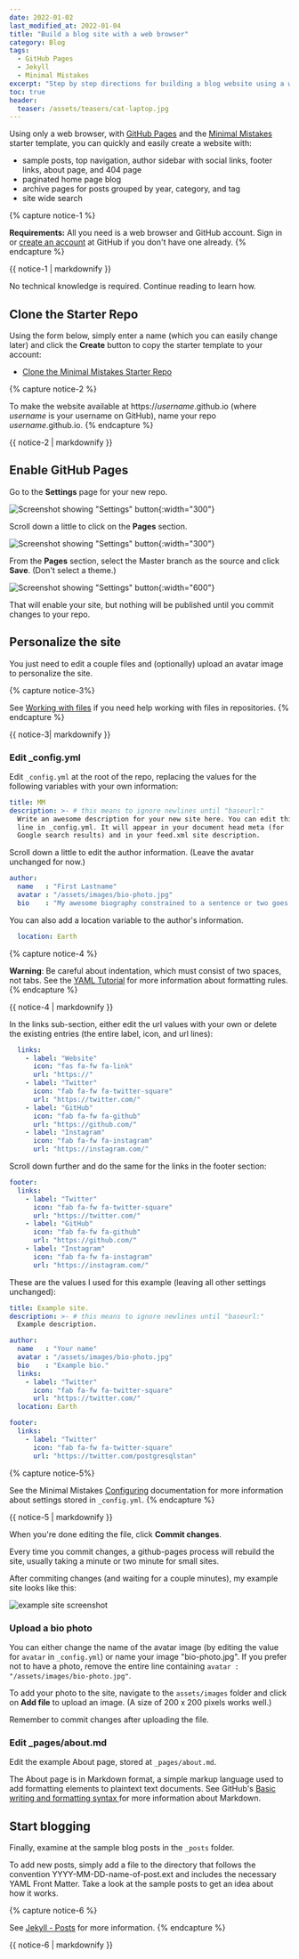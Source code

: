 ```yaml
---
date: 2022-01-02
last_modified_at: 2022-01-04
title: "Build a blog site with a web browser"
category: Blog
tags:
  - GitHub Pages
  - Jekyll
  - Minimal Mistakes
excerpt: "Step by step directions for building a blog website using a web browser and GitHub Pages"
toc: true
header:
  teaser: /assets/teasers/cat-laptop.jpg
---
```


Using only a web browser, with [GitHub Pages](https://pages.github.com) and the [Minimal Mistakes](https://mmistakes.github.io/minimal-mistakes/) starter template, you can quickly and easily create a website with:

- sample posts, top navigation, author sidebar with social links, footer links, about page, and 404 page
- paginated home page blog
- archive pages for posts grouped by year, category, and tag
- site wide search

{% capture notice-1 %} 

**Requirements:** 
All you need is a web browser and GitHub account. Sign in or [create an account](https://github.com/signup) at GitHub if you don't have one already.
{% endcapture %}<div class="notice">{{ notice-1 | markdownify }}</div>

No technical knowledge is required. Continue reading to learn how.

## Clone the Starter Repo

Using the form below, simply enter a name (which you can easily change later) and click the **Create** button to copy the starter template to your account:

* [Clone the Minimal Mistakes Starter Repo](https://github.com/mmistakes/mm-github-pages-starter/generate)

{% capture notice-2 %} 

To make the website available at https://*username*.github.io (where *username* is your username on GitHub), name your repo *username*.github.io.
{% endcapture %}<div class="notice--info">{{ notice-2 | markdownify }}</div>



## Enable GitHub Pages

Go to the **Settings** page for your new repo.

![Screenshot showing "Settings" button](/assets/ss/free-blog/0-repo-settings.jpg){:width="300"}

Scroll down a little to click on the **Pages** section.

![Screenshot showing "Settings" button](/assets/ss/free-blog/1-select-pages.jpg){:width="300"}

From the **Pages** section, select the Master branch as the source and click **Save**. (Don't select a theme.)

![Screenshot showing "Settings" button](/assets/ss/free-blog/2-github-pages-select-master.jpg){:width="600"}

That will enable your site, but nothing will be published until you commit changes to your repo.


## Personalize the site

You just need to edit a couple files and (optionally) upload an avatar image to personalize the site. 

{% capture notice-3%}

See [Working with files](https://docs.github.com/en/repositories/working-with-files) if you need help working with files in repositories.
{% endcapture %}<div class="notice">{{ notice-3| markdownify }}</div>

### Edit \_config.yml

Edit `_config.yml` at the root of the repo, replacing the values for the following variables with your own information:

```yml
title: MM
description: >- # this means to ignore newlines until "baseurl:"
  Write an awesome description for your new site here. You can edit this
  line in _config.yml. It will appear in your document head meta (for
  Google search results) and in your feed.xml site description.
```

Scroll down a little to edit the author information. (Leave the avatar unchanged for now.)

```yml
author:
  name   : "First Lastname"
  avatar : "/assets/images/bio-photo.jpg"
  bio    : "My awesome biography constrained to a sentence or two goes here."
```

You can also add a location variable to the author's information. 

```yml
  location: Earth
```

{% capture notice-4 %}

**Warning**: Be careful about indentation, which must consist of two spaces, not tabs. See the [YAML Tutorial](https://www.cloudbees.com/blog/yaml-tutorial-everything-you-need-get-started) for more information about formatting rules. 
{% endcapture %}<div class="notice--warning">{{ notice-4 | markdownify }}</div>
  
In the links sub-section, either edit the url values with your own or delete the existing entries (the entire label, icon, and url lines):
  
```yml
  links:
    - label: "Website"
      icon: "fas fa-fw fa-link"
      url: "https://"
    - label: "Twitter"
      icon: "fab fa-fw fa-twitter-square"
      url: "https://twitter.com/"
    - label: "GitHub"
      icon: "fab fa-fw fa-github"
      url: "https://github.com/"
    - label: "Instagram"
      icon: "fab fa-fw fa-instagram"
      url: "https://instagram.com/"
```

Scroll down further and do the same for the links in the footer section:

```yml
footer:
  links:
    - label: "Twitter"
      icon: "fab fa-fw fa-twitter-square"
      url: "https://twitter.com/"
    - label: "GitHub"
      icon: "fab fa-fw fa-github"
      url: "https://github.com/"
    - label: "Instagram"
      icon: "fab fa-fw fa-instagram"
      url: "https://instagram.com/"
```

These are the values I used for this example (leaving all other settings unchanged):

```yml
title: Example site.
description: >- # this means to ignore newlines until "baseurl:"
  Example description.

author:
  name   : "Your name"
  avatar : "/assets/images/bio-photo.jpg"
  bio    : "Example bio."
  links:
    - label: "Twitter"
      icon: "fab fa-fw fa-twitter-square"
      url: "https://twitter.com/"
  location: Earth

footer:
  links:
    - label: "Twitter"
      icon: "fab fa-fw fa-twitter-square"
      url: "https://twitter.com/postgresqlstan"
```

{% capture notice-5%}

See the Minimal Mistakes [Configuring](https://mmistakes.github.io/minimal-mistakes/docs/configuration/) documentation for more information about settings stored in `_config.yml`.
{% endcapture %}<div class="notice">{{ notice-5 | markdownify }}</div>

When you're done editing the file, click **Commit changes**. 


Every time you commit changes, a github-pages process will rebuild the site, usually taking a minute or two minute for small sites. 

After commiting changes (and waiting for a couple minutes), my example site looks like this:

![example site screenshot](/assets/ss/free-blog/mm-example-site.jpg)

### Upload a bio photo

You can either change the name of the avatar image (by editing the value for `avatar` in `_config.yml`) or name your image "bio-photo.jpg". If you prefer not to have a photo, remove the entire line containing `avatar : "/assets/images/bio-photo.jpg"`.

To add your photo to the site, navigate to the `assets/images` folder and click on **Add file** to upload an image. (A size of 200 x 200 pixels works well.) 

Remember to commit changes after uploading the file.

### Edit \_pages/about.md

Edit the example About page, stored at `_pages/about.md`. 

The About page is in Markdown format, a simple markup language used to add formatting elements to plaintext text documents. See GitHub's [Basic writing and formatting syntax
](https://docs.github.com/en/github/writing-on-github/getting-started-with-writing-and-formatting-on-github/basic-writing-and-formatting-syntax) for more information about Markdown.

## Start blogging

Finally, examine at the sample blog posts in the `_posts` folder.

To add new posts, simply add a file to the directory that follows the convention YYYY-MM-DD-name-of-post.ext and includes the necessary YAML Front Matter. Take a look at the sample posts to get an idea about how it works.

{% capture notice-6 %}

See [Jekyll - Posts](https://jekyllrb.com/docs/posts/) for more information.
{% endcapture %}<div class="notice">{{ notice-6 | markdownify }}</div>
